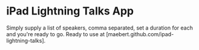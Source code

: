 iPad Lightning Talks App
========================

Simply supply a list of speakers, comma separated, set a duration for each and you're ready to go. Ready to use at [maebert.github.com/ipad-lightning-talks].